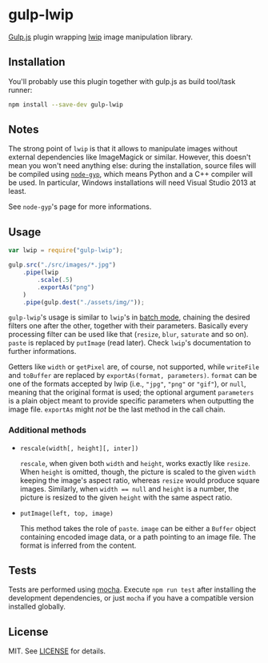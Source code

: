 gulp-lwip
=========

[Gulp.js](http://gulpjs.com/) plugin wrapping [lwip](https://github.com/EyalAr/lwip) image manipulation library.

## Installation

You'll probably use this plugin together with gulp.js as build tool/task runner:

```bash
npm install --save-dev gulp-lwip
```

## Notes

The strong point of `lwip` is that it allows to manipulate images without external dependencies like ImageMagick or similar. However, this doesn't mean you won't need anything else: during the installation, source files will be compiled using [`node-gyp`](https://github.com/TooTallNate/node-gyp), which means Python and a C++ compiler will be used. In particular, Windows installations will need Visual Studio 2013 at least.

See `node-gyp`'s page for more informations.

## Usage

```js
var lwip = require("gulp-lwip");

gulp.src("./src/images/*.jpg")
    .pipe(lwip
        .scale(.5)
        .exportAs("png")
    )
    .pipe(gulp.dest("./assets/img/"));
```

`gulp-lwip`'s usage is similar to `lwip`'s in [batch mode](https://github.com/EyalAr/lwip#usage), chaining the desired filters one after the other, together with their parameters. Basically every processing filter can be used like that (`resize`, `blur`, `saturate` and so on). `paste` is replaced by `putImage` (read later). Check `lwip`'s documentation to further informations.

Getters like `width` or `getPixel` are, of course, not supported, while `writeFile` and `toBuffer` are replaced by `exportAs(format, parameters)`. `format` can be one of the formats accepted by lwip (i.e., `"jpg"`, `"png"` or `"gif"`), or `null`, meaning that the original format is used; the optional argument `parameters` is a plain object meant to provide specific parameters when outputting the image file. `exportAs` might *not* be the last method in the call chain.

### Additional methods

* `rescale(width[, height][, inter])`

  `rescale`, when given both `width` and `height`, works exactly like `resize`. When `height` is omitted, though, the picture is scaled to the given `width` keeping the image's aspect ratio, whereas `resize` would produce square images. Similarly, when `width == null` and `height` is a number, the picture is resized to the given `height` with the same aspect ratio.

* `putImage(left, top, image)`

  This method takes the role of `paste`. `image` can be either a `Buffer` object containing encoded image data, or a path pointing to an image file. The format is inferred from the content.

## Tests

Tests are performed using [mocha](http://mochajs.org/). Execute `npm run test` after installing the development dependencies, or just `mocha` if you have a compatible version installed globally.

## License

MIT. See [LICENSE](LICENSE) for details.
